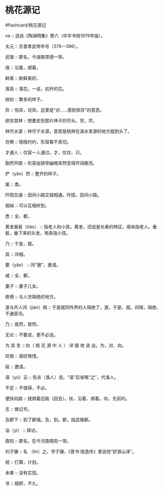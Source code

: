 # 桃花源记
#flashcard/桃花源记


na ::  选自《陶渊明集》卷六（中华书局1979年版）。

太元 :: 东晋孝武帝年号（376—396）。

武陵 :: 郡名，今湖南常德一带。

缘 :: 沿着，顺着。

鲜美 :: 新鲜美好。

落英 :: 落花。一说，初开的花。

缤纷 :: 繁多的样子。

异 :: 惊异，诧异。这里是“对......感到惊异”的意思。

欲穷其林 :: 想要走到那片林子的尽头。穷，尽。

林尽水源 :: 林尽于水源，意思是桃林在溪水发源的地方就到头了。

仿佛 :: 隐隐约约，形容看不真切。

才通人 :: 仅容一人通过。才，仅仅、只。

豁然开朗 :: 形容由狭窄幽暗突然变得开阔敞亮。

俨（yǎn）然 :: 整齐的样子。

属 :: 类。

阡陌交通 :: 田间小路交错相通。阡陌，田间小路。

相闻 :: 可以互相听到。

悉 :: 全，都。

黄发垂髫（tiáo） :: 指老人和小孩。黄发，旧说是长寿的特征，用来指老人。垂髫，垂下来的头发，用来指小孩。

乃 :: 于是，就。

具 :: 详细。

要（yāo） :: 同“邀”，邀请。

咸 :: 全，都。

妻子 :: 妻子儿女。

绝境 :: 与人世隔绝的地方。

遂与外人间（jiàn）隔 :: 于是就同外界的人隔绝了。遂，于是、就。间隔，隔绝、不通音讯。

乃 :: 竟然，居然。

无论 :: 不要说，更不必说。

为 具 言  ::  向（ 桃 花 源 中 人 ） 详 细 地 说 出。为，对、向。

叹惋 :: 感叹惋惜。

延 :: 邀请。

语（yù）云 :: 告诉（渔人）说。“语”后省略“之”，代渔人。

不足 :: 不值得，不必。

便扶向路 :: 就顺着旧路（回去）。扶，沿着、顺着。向，先前的。

志 :: 做记号。

及郡下 :: 到了郡城。及，到。郡，指武陵郡。

诣（yì） :: 拜访。

南阳 :: 郡名，在今河南南阳一带。

刘子骥 :: 名 （lín）之，字子骥，《晋书·隐逸传》里说他“好游山泽”。

规 :: 打算，计划。

未果 :: 没有实现。

寻 :: 随即，不久。

